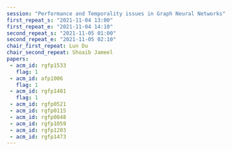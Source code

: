 ```yaml
---
session: "Performance and Temporality issues in Graph Neural Networks"
first_repeat_s: "2021-11-04 13:00" 
first_repeat_e: "2021-11-04 14:10" 
second_repeat_s: "2021-11-05 01:00" 
second_repeat_e: "2021-11-05 02:10"
chair_first_repeat: Lun Du
chair_second_repeat: Shoaib Jameel
papers:
 - acm_id: rgfp1533
   flag: 1
 - acm_id: afp1006
   flag: 1
 - acm_id: rgfp1481
   flag: 1
 - acm_id: rgfp0521
 - acm_id: rgfp0115
 - acm_id: rgfp0848
 - acm_id: rgfp1059
 - acm_id: rgfp1203
 - acm_id: rgfp1473
---
```

